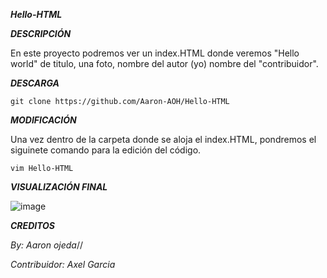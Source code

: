***Hello-HTML***


***DESCRIPCIÓN***


En este proyecto podremos ver un index.HTML donde veremos "Hello world" de titulo, una foto, nombre del autor (yo) nombre del "contribuidor".


***DESCARGA***


`git clone https://github.com/Aaron-AOH/Hello-HTML`


***MODIFICACIÓN***


Una vez dentro de la carpeta donde se aloja el index.HTML, pondremos el siguinete comando para la edición del código.


`vim Hello-HTML`


***VISUALIZACIÓN FINAL***


![image](https://user-images.githubusercontent.com/118374763/202270121-3c5abdc7-d462-472d-b23a-fa9f30365ec6.png)


***CREDITOS***


*By: Aaron ojeda*//


*Contribuidor: Axel Garcia*
